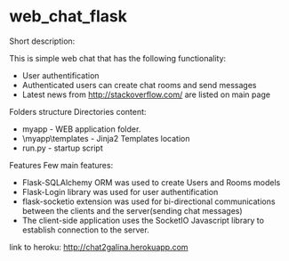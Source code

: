 # web_chat_flask

Short description:

This is simple web chat that has the following functionality:
- User authentification
- Authenticated users can create chat rooms and send messages
- Latest news from http://stackoverflow.com/ are listed on main page


Folders structure
Directories content:
 - myapp - WEB application folder.
 - \myapp\templates -  Jinja2 Templates location 
 - run.py - startup script 

Features
Few main features:
 - Flask-SQLAlchemy ORM was used to create Users and Rooms models 
 - Flask-Login library was used for user authentification
 - flask-socketio extension was used for bi-directional communications between the clients and the server(sending chat messages)
 - The client-side application uses the SocketIO Javascript library to establish connection to the server.

link to heroku:
http://chat2galina.herokuapp.com
